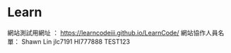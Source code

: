 # Learn
網站測試用網址 ： https://learncodeiii.github.io/LearnCode/
網站協作人員名單：
Shawn Lin
jlc7191
HI777888
TEST123
